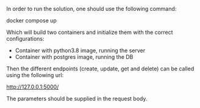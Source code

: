In order to run the solution, one should use the following command:

docker compose up

Which will build two containers and initialize them with the correct configurations:
* Container with python3.8 image, running the server
* Container with postgres image, running the DB


Then the different endpoints (create, update, get and delete)
can be called using the following url:

http://127.0.0.1:5000/

The parameters should be supplied in the request body.